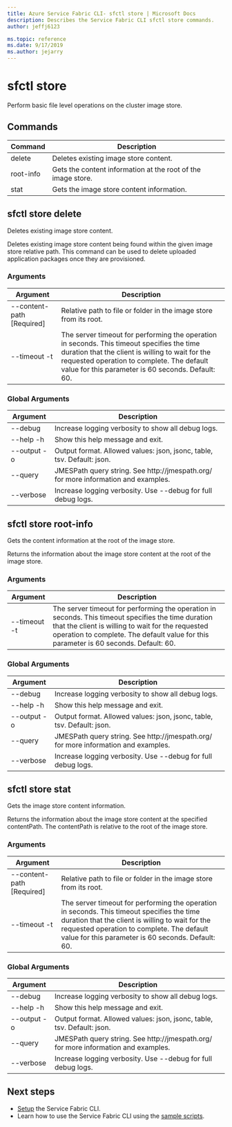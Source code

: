 ```yaml
---
title: Azure Service Fabric CLI- sfctl store | Microsoft Docs
description: Describes the Service Fabric CLI sfctl store commands.
author: jeffj6123

ms.topic: reference
ms.date: 9/17/2019
ms.author: jejarry
---
```


# sfctl store
Perform basic file level operations on the cluster image store.

## Commands

|Command|Description|
| --- | --- |
| delete | Deletes existing image store content. |
| root-info | Gets the content information at the root of the image store. |
| stat | Gets the image store content information. |

## sfctl store delete
Deletes existing image store content.

Deletes existing image store content being found within the given image store relative path. This command can be used to delete uploaded application packages once they are provisioned.

### Arguments

|Argument|Description|
| --- | --- |
| --content-path [Required] | Relative path to file or folder in the image store from its root. |
| --timeout -t | The server timeout for performing the operation in seconds. This timeout specifies the time duration that the client is willing to wait for the requested operation to complete. The default value for this parameter is 60 seconds.  Default\: 60. |

### Global Arguments

|Argument|Description|
| --- | --- |
| --debug | Increase logging verbosity to show all debug logs. |
| --help -h | Show this help message and exit. |
| --output -o | Output format.  Allowed values\: json, jsonc, table, tsv.  Default\: json. |
| --query | JMESPath query string. See http\://jmespath.org/ for more information and examples. |
| --verbose | Increase logging verbosity. Use --debug for full debug logs. |

## sfctl store root-info
Gets the content information at the root of the image store.

Returns the information about the image store content at the root of the image store.

### Arguments

|Argument|Description|
| --- | --- |
| --timeout -t | The server timeout for performing the operation in seconds. This timeout specifies the time duration that the client is willing to wait for the requested operation to complete. The default value for this parameter is 60 seconds.  Default\: 60. |

### Global Arguments

|Argument|Description|
| --- | --- |
| --debug | Increase logging verbosity to show all debug logs. |
| --help -h | Show this help message and exit. |
| --output -o | Output format.  Allowed values\: json, jsonc, table, tsv.  Default\: json. |
| --query | JMESPath query string. See http\://jmespath.org/ for more information and examples. |
| --verbose | Increase logging verbosity. Use --debug for full debug logs. |

## sfctl store stat
Gets the image store content information.

Returns the information about the image store content at the specified contentPath. The contentPath is relative to the root of the image store.

### Arguments

|Argument|Description|
| --- | --- |
| --content-path [Required] | Relative path to file or folder in the image store from its root. |
| --timeout -t | The server timeout for performing the operation in seconds. This timeout specifies the time duration that the client is willing to wait for the requested operation to complete. The default value for this parameter is 60 seconds.  Default\: 60. |

### Global Arguments

|Argument|Description|
| --- | --- |
| --debug | Increase logging verbosity to show all debug logs. |
| --help -h | Show this help message and exit. |
| --output -o | Output format.  Allowed values\: json, jsonc, table, tsv.  Default\: json. |
| --query | JMESPath query string. See http\://jmespath.org/ for more information and examples. |
| --verbose | Increase logging verbosity. Use --debug for full debug logs. |


## Next steps
- [Setup](service-fabric-cli.md) the Service Fabric CLI.
- Learn how to use the Service Fabric CLI using the [sample scripts](/azure/service-fabric/scripts/sfctl-upgrade-application).